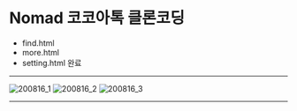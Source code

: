Nomad 코코아톡 클론코딩
==============

* find.html
* more.html
* setting.html 완료 
 
-----------------

![200816_1](https://github.com/HyeongJun94/cs_study/blob/master/daily/deukyeon/img/200816_1.PNG)
![200816_2](https://github.com/HyeongJun94/cs_study/blob/master/daily/deukyeon/img/200816_2.PNG)
![200816_3](https://github.com/HyeongJun94/cs_study/blob/master/daily/deukyeon/img/200816_3.PNG)

----------------
